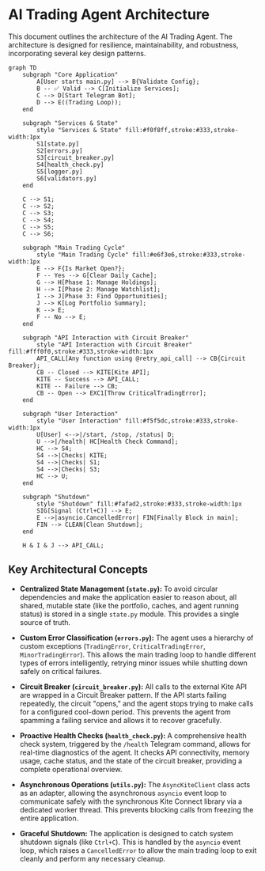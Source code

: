 # AI Trading Agent Architecture

This document outlines the architecture of the AI Trading Agent. The architecture is designed for resilience, maintainability, and robustness, incorporating several key design patterns.

```mermaid
graph TD
    subgraph "Core Application"
        A[User starts main.py] --> B{Validate Config};
        B -- ✅ Valid --> C[Initialize Services];
        C --> D[Start Telegram Bot];
        D --> E((Trading Loop));
    end

    subgraph "Services & State"
        style "Services & State" fill:#f0f8ff,stroke:#333,stroke-width:1px
        S1[state.py]
        S2[errors.py]
        S3[circuit_breaker.py]
        S4[health_check.py]
        S5[logger.py]
        S6[validators.py]
    end
    
    C --> S1;
    C --> S2;
    C --> S3;
    C --> S4;
    C --> S5;
    C --> S6;

    subgraph "Main Trading Cycle"
        style "Main Trading Cycle" fill:#e6f3e6,stroke:#333,stroke-width:1px
        E --> F{Is Market Open?};
        F -- Yes --> G[Clear Daily Cache];
        G --> H[Phase 1: Manage Holdings];
        H --> I[Phase 2: Manage Watchlist];
        I --> J[Phase 3: Find Opportunities];
        J --> K[Log Portfolio Summary];
        K --> E;
        F -- No --> E;
    end

    subgraph "API Interaction with Circuit Breaker"
        style "API Interaction with Circuit Breaker" fill:#fff0f0,stroke:#333,stroke-width:1px
        API_CALL[Any function using @retry_api_call] --> CB{Circuit Breaker};
        CB -- Closed --> KITE[Kite API];
        KITE -- Success --> API_CALL;
        KITE -- Failure --> CB;
        CB -- Open --> EXC1[Throw CriticalTradingError];
    end

    subgraph "User Interaction"
        style "User Interaction" fill:#f5f5dc,stroke:#333,stroke-width:1px
        U[User] <-->|/start, /stop, /status| D;
        U -->|/health| HC[Health Check Command];
        HC --> S4;
        S4 -->|Checks| KITE;
        S4 -->|Checks| S1;
        S4 -->|Checks| S3;
        HC --> U;
    end
    
    subgraph "Shutdown"
        style "Shutdown" fill:#fafad2,stroke:#333,stroke-width:1px
        SIG[Signal (Ctrl+C)] --> E;
        E -->|asyncio.CancelledError| FIN[Finally Block in main];
        FIN --> CLEAN[Clean Shutdown];
    end

    H & I & J --> API_CALL;
```

## Key Architectural Concepts

- **Centralized State Management (`state.py`):** To avoid circular dependencies and make the application easier to reason about, all shared, mutable state (like the portfolio, caches, and agent running status) is stored in a single `state.py` module. This provides a single source of truth.

- **Custom Error Classification (`errors.py`):** The agent uses a hierarchy of custom exceptions (`TradingError`, `CriticalTradingError`, `MinorTradingError`). This allows the main trading loop to handle different types of errors intelligently, retrying minor issues while shutting down safely on critical failures.

- **Circuit Breaker (`circuit_breaker.py`):** All calls to the external Kite API are wrapped in a Circuit Breaker pattern. If the API starts failing repeatedly, the circuit "opens," and the agent stops trying to make calls for a configured cool-down period. This prevents the agent from spamming a failing service and allows it to recover gracefully.

- **Proactive Health Checks (`health_check.py`):** A comprehensive health check system, triggered by the `/health` Telegram command, allows for real-time diagnostics of the agent. It checks API connectivity, memory usage, cache status, and the state of the circuit breaker, providing a complete operational overview.

- **Asynchronous Operations (`utils.py`):** The `AsyncKiteClient` class acts as an adapter, allowing the asynchronous `asyncio` event loop to communicate safely with the synchronous Kite Connect library via a dedicated worker thread. This prevents blocking calls from freezing the entire application.

- **Graceful Shutdown:** The application is designed to catch system shutdown signals (like `Ctrl+C`). This is handled by the `asyncio` event loop, which raises a `CancelledError` to allow the main trading loop to exit cleanly and perform any necessary cleanup.

